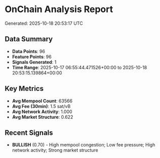 # OnChain Analysis Report
Generated: 2025-10-18 20:53:17 UTC

## Data Summary
- **Data Points**: 96
- **Feature Points**: 96
- **Signals Generated**: 1
- **Time Range**: 2025-10-17 06:55:44.471526+00:00 to 2025-10-18 20:53:15.139864+00:00

## Key Metrics
- **Avg Mempool Count**: 63566
- **Avg Fee (30min)**: 1.5 sat/vB
- **Avg Network Activity**: 1.000
- **Avg Market Structure**: 0.622

## Recent Signals
- **BULLISH** (0.70) - High mempool congestion; Low fee pressure; High network activity; Strong market structure
